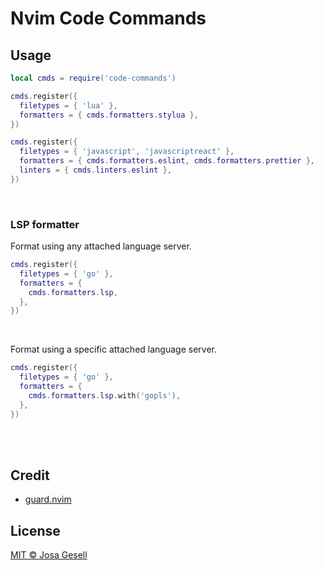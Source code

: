# Nvim Code Commands

## Usage

```lua
local cmds = require('code-commands')

cmds.register({
  filetypes = { 'lua' },
  formatters = { cmds.formatters.stylua },
})

cmds.register({
  filetypes = { 'javascript', 'javascriptreact' },
  formatters = { cmds.formatters.eslint, cmds.formatters.prettier },
  linters = { cmds.linters.eslint },
})
```

<br>

### LSP formatter

Format using any attached language server.

```lua
cmds.register({
  filetypes = { 'go' },
  formatters = {
    cmds.formatters.lsp,
  },
})
```

<br>

Format using a specific attached language server.

```lua
cmds.register({
  filetypes = { 'go' },
  formatters = {
    cmds.formatters.lsp.with('gopls'),
  },
})
```

<br><br>

## Credit

- [guard.nvim](https://github.com/nvimdev/guard.nvim)

## License

[MIT © Josa Gesell](LICENSE)
